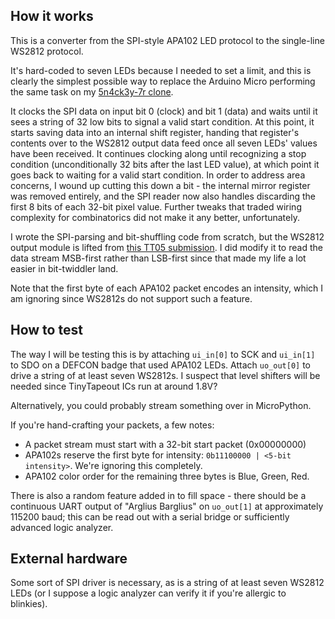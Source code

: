 <!---

This file is used to generate your project datasheet. Please fill in the information below and delete any unused
sections.

You can also include images in this folder and reference them in the markdown. Each image must be less than
512 kb in size, and the combined size of all images must be less than 1 MB.
-->

## How it works

This is a converter from the SPI-style APA102 LED protocol to the single-line WS2812 protocol.

It's hard-coded to seven LEDs because I needed to set a limit, and this is clearly the simplest possible way to replace the Arduino Micro performing the same task on my [5n4ck3y-7r clone](https://squidgeefish.com/projects/cloning-5n4ck3y-7r/).

It clocks the SPI data on input bit 0 (clock) and bit 1 (data) and waits until it sees a string of 32 low bits to signal a valid start condition. At this point, it starts saving data into an internal shift register, handing that register's contents over to the WS2812 output data feed once all seven LEDs' values have been received. It continues clocking along until recognizing a stop condition (unconditionally 32 bits after the last LED value), at which point it goes back to waiting for a valid start condition.
In order to address area concerns, I wound up cutting this down a bit - the internal mirror register was removed entirely, and the SPI reader now also handles discarding the first 8 bits of each 32-bit pixel value. Further tweaks that traded wiring complexity for combinatorics did not make it any better, unfortunately.

I wrote the SPI-parsing and bit-shuffling code from scratch, but the WS2812 output module is lifted from [this TT05 submission](https://github.com/Gatsch/jku-tt06-ledcontroller/blob/main/src/led.v). I did modify it to read the data stream MSB-first rather than LSB-first since that made my life a lot easier in bit-twiddler land.

Note that the first byte of each APA102 packet encodes an intensity, which I am ignoring since WS2812s do not support such a feature.

## How to test

The way I will be testing this is by attaching `ui_in[0]` to SCK and `ui_in[1]` to SDO on a DEFCON badge that used APA102 LEDs. Attach `uo_out[0]` to drive a string of at least seven WS2812s. I suspect that level shifters will be needed since TinyTapeout ICs run at around 1.8V?

Alternatively, you could probably stream something over in MicroPython.

If you're hand-crafting your packets, a few notes:
- A packet stream must start with a 32-bit start packet (0x00000000)
- APA102s reserve the first byte for intensity: `0b11100000 | <5-bit intensity>`. We're ignoring this completely.
- APA102 color order for the remaining three bytes is Blue, Green, Red. 

There is also a random feature added in to fill space - there should be a continuous UART output of "Arglius Barglius" on `uo_out[1]` at approximately 115200 baud; this can be read out with a serial bridge or sufficiently advanced logic analyzer.

## External hardware

Some sort of SPI driver is necessary, as is a string of at least seven WS2812 LEDs (or I suppose a logic analyzer can verify it if you're allergic to blinkies). 
